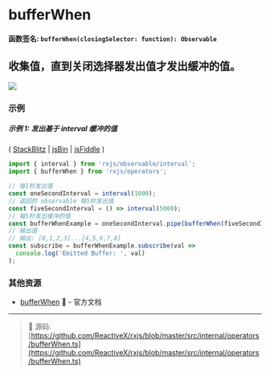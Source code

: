 # bufferWhen

#### 函数签名: `bufferWhen(closingSelector: function): Observable`

## 收集值，直到关闭选择器发出值才发出缓冲的值。

<div class="ua-ad"><a href="https://ultimateangular.com/?ref=76683_kee7y7vk"><img src="https://ultimateangular.com/assets/img/banners/ua-leader.svg"></a></div>

### 示例

##### 示例 1: 发出基于 interval 缓冲的值

( [StackBlitz](https://stackblitz.com/edit/typescript-mn6za1?file=index.ts&devtoolsheight=50) | [jsBin](http://jsbin.com/vugerupube/1/edit?js,console) |
[jsFiddle](https://jsfiddle.net/btroncone/nr9agfuL/) )

```js
import { interval } from 'rxjs/observable/interval';
import { bufferWhen } from 'rxjs/operators';

// 每1秒发出值
const oneSecondInterval = interval(1000);
// 返回的 observable 每5秒发出值
const fiveSecondInterval = () => interval(5000);
// 每5秒发出缓冲的值
const bufferWhenExample = oneSecondInterval.pipe(bufferWhen(fiveSecondInterval));
// 输出值
// 输出: [0,1,2,3]...[4,5,6,7,8]
const subscribe = bufferWhenExample.subscribe(val =>
  console.log('Emitted Buffer: ', val)
);
```

### 其他资源

* [bufferWhen](http://cn.rx.js.org/class/es6/Observable.js~Observable.html#instance-method-bufferWhen) :newspaper: - 官方文档

---
> :file_folder: 源码:  [https://github.com/ReactiveX/rxjs/blob/master/src/internal/operators/bufferWhen.ts](https://github.com/ReactiveX/rxjs/blob/master/src/internal/operators/bufferWhen.ts)
